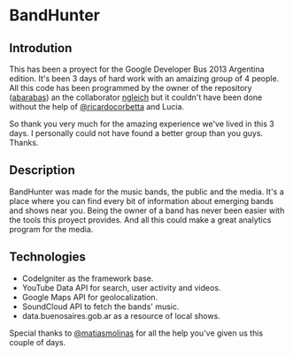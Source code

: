 # BandHunter

## Introdution

This has been a proyect for the Google Developer Bus 2013 Argentina edition.
It's been 3 days of hard work with an amaizing group of 4 people. All this
code has been programmed by the owner of the repository
([abarabas](https://github.com/abarabas)) an the collaborator
[ngleich](https://github.com/ngleich) but it couldn't have been done without
the help of [@ricardocorbetta](https://twitter.com/ricardocorbetta) and Lucia.

So thank you very much for the amazing experience we've lived in this 3 days.
I personally could not have found a better group than you guys. Thanks.

## Description

BandHunter was made for the music bands, the public and the media. It's a
place where you can find every bit of information about emerging bands and
shows near you. Being the owner of a band has never been easier with the
tools this proyect provides. And all this could make a great analytics
program for the media.

## Technologies

  * CodeIgniter as the framework base.
  * YouTube Data API for search, user activity and videos.
  * Google Maps API for geolocalization.
  * SoundCloud API to fetch the bands' music.
  * data.buenosaires.gob.ar as a resource of local shows.

Special thanks to [@matiasmolinas](https://twitter.com/matiasmolinas) for
all the help you've given us this couple of days.
